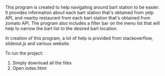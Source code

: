 This program is created to help navigating around bart station to be easier.
It provides information about each bart station that's obtained from yelp API,
and nearby restaurant from each bart station that's obtained from zomato API.
The program also includes a filter bar on the menu list that will help to narrow
the bart list to the desired bart location.

In creation of this program, a lot of help is provided from stackoverflow,
slideout.js and various website.

To run the project:
1. Simply download all the files
2. Open index.html
